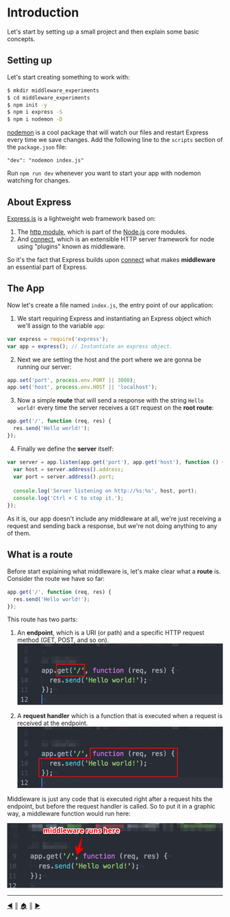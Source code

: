 # Introduction
Let's start by setting up a small project and then explain some basic concepts.

## Setting up
Let's start creating something to work with:

```bash
$ mkdir middleware_experiments
$ cd middleware_experiments
$ npm init -y
$ npm i express -S
$ npm i nodemon -D
```

[nodemon][1] is a cool package that will watch our files and restart Express every time we save changes. Add the following line to the `scripts` section of the `package.json` file:

```
"dev": "nodemon index.js"
```

Run `npm run dev` whenever you want to start your app with nodemon watching for changes.

## About Express
[Express.js][2] is a lightweight web framework based on:

1. The [http module][3], which is part of the [Node.js][4] core modules.
2. And [connect][5], which is an extensible HTTP server framework for node using "plugins" known as middleware.

So it's the fact that Express builds upon [connect][5] what makes **middleware** an essential part of Express.

## The App
Now let's create a file named `index.js`, the entry point of our application:

1. We start requiring Express and instantiating an Express object which we'll assign to the variable `app`:

  ```js
  var express = require('express');
  var app = express(); // Instantiate an express object.
  ```

2. Next we are setting the host and the port where we are gonna be running our server:

  ```js
  app.set('port', process.env.PORT || 3000);
  app.set('host', process.env.HOST || 'localhost');
  ```

3. Now a simple **route** that will send a response with the string `Hello world!` every time the server receives a `GET` request on the **root route**:

  ```js
  app.get('/', function (req, res) {
    res.send('Hello world!');
  });
  ```

4. Finally we define the **server** itself:

  ```js
  var server = app.listen(app.get('port'), app.get('host'), function () {
    var host = server.address().address;
    var port = server.address().port;

    console.log('Server listening on http://%s:%s', host, port);
    console.log('Ctrl + C to stop it.');
  });
```

As it is, our app doesn't include any middleware at all, we're just receiving a request and sending back a response, but we're not doing anything to any of them.

## What is a route
Before start explaining what middleware is, let's make clear what a **route** is. Consider the route we have so far:

```js
app.get('/', function (req, res) {
  res.send('Hello world!');
});
```

This route has two parts:

1. An **endpoint**, which is a URI (or path) and a specific HTTP request method (GET, POST, and so on).
  ![i1](images/endpoint.png)

2. A **request handler** which is a function that is executed when a request is received at the endpoint.
  ![i2](images/handler.png)

Middleware is just any code that is executed right after a request hits the endpoint, but before the request handler is called. So to put it in a graphic way, a middleware function would run here:

![i3](images/middleware.png)

---
[:arrow_backward:][back] ║ [:house:][home] ║ [:arrow_forward:][next]

<!-- navigation -->
[home]: ../README.md
[back]: ../README.md
[next]: middleware.md

<!-- links -->
[1]: https://www.npmjs.com/package/nodemon
[2]: http://expressjs.com/
[3]: https://nodejs.org/dist/latest-v5.x/docs/api/http.html
[4]: https://nodejs.org/dist/latest-v5.x/docs/api/
[5]: https://www.npmjs.com/package/connect
